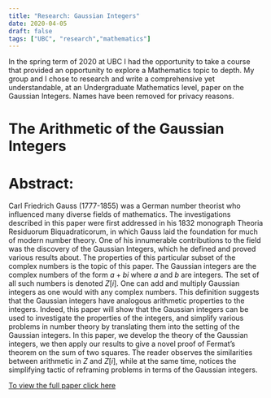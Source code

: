 ```yaml
---
title: "Research: Gaussian Integers"
date: 2020-04-05
draft: false
tags: ["UBC", "research","mathematics"]
---
```


In the spring term of 2020 at UBC I had the opportunity to take a course that provided an opportunity to explore a Mathematics topic to depth. My group and I chose to research and write a comprehensive yet understandable, at an Undergraduate Mathematics level, paper on the Gaussian Integers. Names have been removed for privacy reasons.



# The Arithmetic of the Gaussian Integers

# Abstract:
Carl Friedrich Gauss (1777-1855) was a German number theorist who influenced many diverse fields of mathematics. The investigations described in this paper were first addressed in his 1832 monograph Theoria Residuorum Biquadraticorum, in which Gauss laid the foundation for much of modern number theory. One of his innumerable contributions to the field was the discovery of the Gaussian Integers, which he defined and proved various results about. The properties of this particular subset of the complex numbers is the topic of this paper. The Gaussian integers are the complex numbers of the form $a + bi$ where $a$ and $b$ are integers. The set of all such numbers is denoted $Z[i]$. One can add and multiply Gaussian integers as one would with any complex numbers. This definition suggests that the Gaussian integers have analogous arithmetic properties to the integers. Indeed, this paper will show that the Gaussian integers can be used to investigate the properties of the integers, and simplify various problems in number theory by translating them
into the setting of the Gaussian integers. In this paper, we develop the theory of the Gaussian integers, we then apply our results to give a novel proof of Fermat’s theorem on the sum of two squares. The reader observes the similarities between arithmetic in $Z$ and $Z[i]$, while at the same time, notices the simplifying tactic of reframing problems in terms of the Gaussian integers. 



[To view the full paper click here](/444.pdf)
